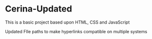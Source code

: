 # Cerina-Updated
This is a basic project based upon HTML, CSS and JavaScript

Updated FIle paths to make hyperlinks compatible on multiple systems
